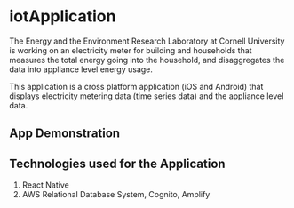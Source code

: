 # iotApplication

The Energy and the Environment Research Laboratory at Cornell University is working on an electricity meter for building and households that measures the total energy going into the household, and disaggregates the data into appliance level energy usage. 

This application is a cross platform application (iOS and Android) that displays electricity metering data (time series data) and the appliance level data. 


## App Demonstration


## Technologies used for the Application

1. React Native
2. AWS Relational Database System, Cognito, Amplify




